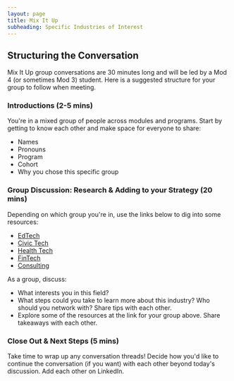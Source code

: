 ```yaml
---
layout: page
title: Mix It Up
subheading: Specific Industries of Interest
---
```


## Structuring the Conversation
Mix It Up group conversations are 30 minutes long and will be led by a Mod 4 (or sometimes Mod 3) student. Here is a suggested structure for your group to follow when meeting. 

### Introductions (2-5 mins)
You're in a mixed group of people across modules and programs. Start by getting to know each other and make space for everyone to share:

* Names
* Pronouns
* Program
* Cohort
* Why you chose this specific group

### Group Discussion: Research & Adding to your Strategy (20 mins)
Depending on which group you're in, use the links below to dig into some resources:

* [EdTech](/resources/edtech_resources)
* [Civic Tech](/resources/civic_tech_resources)
* [Health Tech](/resources/health_tech_resources)
* [FinTech](/resources/fintech_resources)
* [Consulting](/resources/consulting_resources)

As a group, discuss:

* What interests you in this field?
* What steps could you take to learn more about this industry? Who should you network with? Share tips with each other.
* Explore some of the resources at the link for your group above. Share takeaways with each other.

### Close Out & Next Steps (5 mins)
Take time to wrap up any conversation threads! Decide how you'd like to continue the conversation (if you want) with each other beyond today's discussion. Add each other on LinkedIn. 
